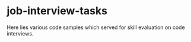 # job-interview-tasks

Here lies various code samples which served for skill evaluation on code interviews.
